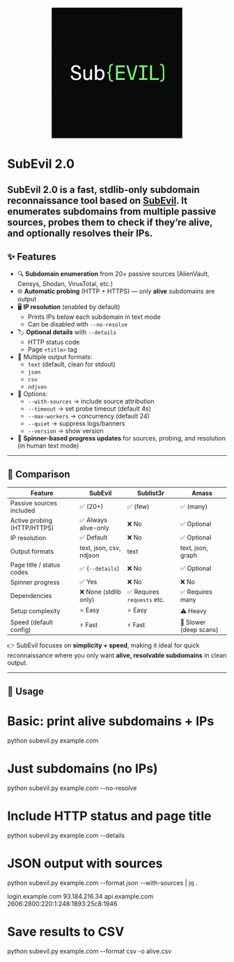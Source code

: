 

<p align="center">
  <img src="https://github.com/tacticalshovels/SubEvil_2.0/blob/main/subevil.png" alt="SubEvil Logo" width="300">
</p>




# SubEvil 2.0

**SubEvil 2.0** is a fast, stdlib-only subdomain reconnaissance tool based on [SubEvil](https://github.com/Evil-Twins-X/SubEvil).
It enumerates subdomains from multiple passive sources, probes them to check if they’re alive, and optionally resolves their IPs.
---

## ✨ Features

- 🔍 **Subdomain enumeration** from 20+ passive sources (AlienVault, Censys, Shodan, VirusTotal, etc.)
- 🌐 **Automatic probing** (HTTP + HTTPS) — only **alive** subdomains are output
- 🖥️ **IP resolution** (enabled by default)  
  - Prints IPs below each subdomain in text mode  
  - Can be disabled with `--no-resolve`
- 🏷️ **Optional details** with `--details`  
  - HTTP status code  
  - Page `<title>` tag
- 💾 Multiple output formats:  
  - `text` (default, clean for stdout)  
  - `json`  
  - `csv`  
  - `ndjson`
- 🔧 Options:  
  - `--with-sources` → include source attribution  
  - `--timeout` → set probe timeout (default 4s)  
  - `--max-workers` → concurrency (default 24)  
  - `--quiet` → suppress logs/banners  
  - `--version` → show version
- 🎡 **Spinner-based progress updates** for sources, probing, and resolution (in human text mode)

---

## 🔄 Comparison

| Feature                  | **SubEvil** | Sublist3r | Amass |
|---------------------------|-------------|-----------|-------|
| Passive sources included  | ✅ (20+)    | ✅ (few)  | ✅ (many) |
| Active probing (HTTP/HTTPS)| ✅ Always alive-only | ❌ No | ✅ Optional |
| IP resolution             | ✅ Default  | ❌ No     | ✅ Optional |
| Output formats            | text, json, csv, ndjson | text | text, json, graph |
| Page title / status codes | ✅ (`--details`) | ❌ No | ✅ Optional |
| Spinner progress          | ✅ Yes      | ❌ No     | ❌ No |
| Dependencies              | ❌ None (stdlib only) | ✅ Requires `requests` etc. | ✅ Requires many |
| Setup complexity          | ⭐ Easy     | ⭐ Easy   | ⚠️ Heavy |
| Speed (default config)    | ⚡ Fast     | ⚡ Fast   | 🐢 Slower (deep scans) |

👉 SubEvil focuses on **simplicity + speed**, making it ideal for quick reconnaissance where you only want **alive, resolvable subdomains** in clean output.

---

## 🚀 Usage

# Basic: print alive subdomains + IPs
python subevil.py example.com

# Just subdomains (no IPs)
python subevil.py example.com --no-resolve

# Include HTTP status and page title
python subevil.py example.com --details

# JSON output with sources
python subevil.py example.com --format json --with-sources | jq .

login.example.com
93.184.216.34
api.example.com
2606:2800:220:1:248:1893:25c8:1946




# Save results to CSV
python subevil.py example.com --format csv -o alive.csv
